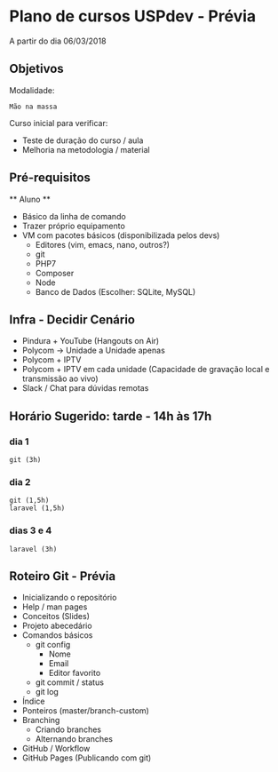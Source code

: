 # Plano de cursos USPdev - Prévia

A partir do dia 06/03/2018

## Objetivos

Modalidade:

`Mão na massa`

Curso inicial para verificar:

- Teste de duração do curso / aula
- Melhoria na metodologia / material

## Pré-requisitos

** Aluno **

- Básico da linha de comando
- Trazer próprio equipamento
- VM com pacotes básicos (disponibilizada pelos devs)
    - Editores (vim, emacs, nano, outros?)
    - git
    - PHP7
    - Composer
    - Node
    - Banco de Dados (Escolher: SQLite, MySQL)

## Infra - Decidir Cenário

- Pindura + YouTube (Hangouts on Air)
- Polycom -> Unidade a Unidade apenas
- Polycom + IPTV
- Polycom + IPTV em cada unidade (Capacidade de gravação local e transmissão ao vivo)
- Slack / Chat para dúvidas remotas

## Horário Sugerido: tarde - 14h às 17h

### dia 1
    git (3h)

### dia 2
    git (1,5h)
    laravel (1,5h)

### dias 3 e 4
    laravel (3h)

## Roteiro Git - Prévia

- Inicializando o repositório
- Help / man pages
- Conceitos (Slides)
- Projeto abecedário
- Comandos básicos
    - git config
        - Nome
        - Email
        - Editor favorito
    - git commit / status
    - git log
- Índice
- Ponteiros (master/branch-custom)
- Branching
    - Criando branches
    - Alternando branches
- GitHub / Workflow
- GitHub Pages (Publicando com git)

